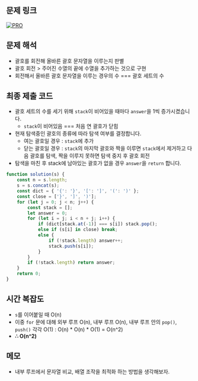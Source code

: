 ## 문제 링크

[![PRO]][Link]

## 문제 해석

-   괄호를 회전해 올바른 괄호 문자열을 이루는지 판별
-   괄호 회전 > 주어진 수열의 끝에 수열을 추가하는 것으로 구현
-   회전해서 올바른 괄호 문자열을 이루는 경우의 수 === 괄호 세트의 수

## 최종 제출 코드

-   괄호 세트의 수를 세기 위해 `stack`이 비어있을 때마다 `answer`을 1씩 증가시켰습니다.
    -   `stack`이 비어있음 === 처음 연 괄호가 닫힘
-   현재 탐색중인 괄호의 종류에 따라 탐색 여부를 결정합니다.
    -   여는 괄호일 경우 : `stack`에 추가
    -   닫는 괄호일 경우 : `stack`의 마지막 괄호와 짝을 이루면 `stack`에서 제거하고 다음 괄호를 탐색, 짝을 이루지 못하면 탐색 중지 후 괄호 회전
-   탐색을 마친 후 stack에 남아있는 괄호가 없을 경우 `answer`을 `return` 합니다.

```js
function solution(s) {
    const n = s.length;
    s = s.concat(s);
    const dict = { '{': '}', '[': ']', '(': ')' };
    const close = ['}', ']', ')'];
    for (let j = 0; j < n; j++) {
        const stack = [];
        let answer = 0;
        for (let i = j; i < n + j; i++) {
            if (dict[stack.at(-1)] === s[i]) stack.pop();
            else if (s[i] in close) break;
            else {
                if (!stack.length) answer++;
                stack.push(s[i]);
            }
        }
        if (!stack.length) return answer;
    }
    return 0;
}
```

## 시간 복잡도

-   `s`를 이어붙일 때 O(n)
-   이중 `for` 문에 대해 외부 루프 O(n), 내부 루프 O(n), 내부 루프 안의 `pop()`, `push()` 각각 O(1) : O(n) \* O(n) \* O(1) = O(n^2)
-   **∴ O(n^2)**

## 메모

-   내부 루프에서 문자열 비교, 배열 조작을 최적화 하는 방법을 생각해보자.

<!---------------------------------------------------------------------------->

[PRO]: https://github.com/chopinoff/js-algorithm/assets/107768516/6bb592e8-21d7-4244-91bb-8708f1f8ebb0
[BOJ]: https://github.com/chopinoff/js-algorithm/assets/107768516/ab4a009d-7575-4362-8a74-ebd2476570e4
[Link]: https://school.programmers.co.kr/learn/courses/30/lessons/76502
